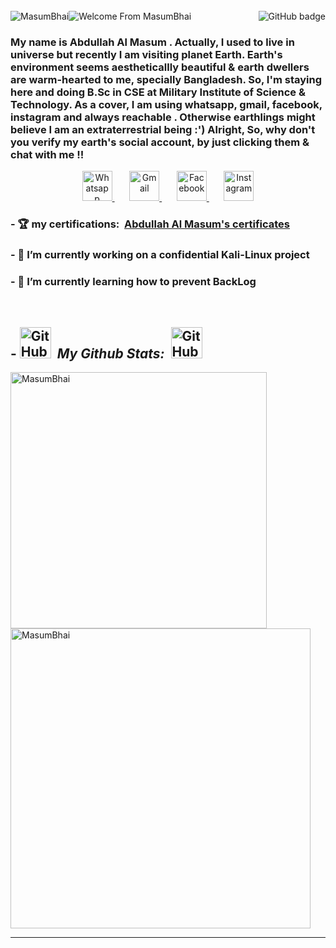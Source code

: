 <br>
<img src="https://user-images.githubusercontent.com/53784551/112112302-8cbb8700-8bdf-11eb-9584-71352b93fa1e.gif" alt="Welcome From MasumBhai"/>
<!--</p>-->
<span>
<a target="_blank" href="https://github.com/MasumBhai">
<img src="https://komarev.com/ghpvc/?username=MasumBhai&label=Profile%20views&color=blueviolet&style=flat-square" alt="MasumBhai" style="float:left" />
</a>
<a target="_blank" href="https://github.com/MasumBhai?tab=followers">  
<img src="https://img.shields.io/github/followers/MasumBhai?label=Followers&logo=GitHub&style=for-the-badge" alt="GitHub badge" style="float:right" />
</a>
</span>

### My name is Abdullah Al Masum . Actually, I used to live in universe but recently I am visiting planet Earth. Earth's environment seems aestheticallly beautiful & earth dwellers are warm-hearted to me, specially Bangladesh. So, I'm staying here and doing B.Sc in CSE at Military Institute of Science & Technology. As a cover, I am using whatsapp, gmail, facebook, instagram and always reachable . Otherwise earthlings might believe I am an extraterrestrial being :') Alright, So, why don't you verify my earth's social account, by just clicking them & chat with me !!

<p align="center">
<a target="_blank" href="https://api.whatsapp.com/send?phone=8801551805248">
  <img alt="Whatsapp" width="48px" src="https://user-images.githubusercontent.com/53784551/112117006-11f56a80-8be5-11eb-8cd7-f080a175994b.png" />
  </a> &nbsp; &nbsp; &nbsp;
  <a target="_blank" href="mailto:abdullahmasum6035@gmail.com">
  <img alt="Gmail" width="48px" src="https://user-images.githubusercontent.com/53784551/112116791-d9559100-8be4-11eb-8563-ceca65c1a7ad.png" />
  </a> &nbsp; &nbsp; &nbsp;
  <a target="_blank" href="https://www.facebook.com/profile.php?id=100015653296778">
  <img alt="Facebook" width="48px" src="https://user-images.githubusercontent.com/53784551/112116930-fc804080-8be4-11eb-8308-eb397b828805.png" />
  </a> &nbsp; &nbsp; &nbsp;
  <a target="_blank" href="https://www.instagram.com/masum.035">
  <img alt="Instagram" width="48px" src="https://user-images.githubusercontent.com/53784551/112117102-2c2f4880-8be5-11eb-9c8a-ebc37cafe127.png" />
  </a>

</p>


### - :trophy: my certifications: &nbsp;[Abdullah Al Masum's certificates](https://slides.com/masumbhai/certificates/fullscreen)
### - 🔭 I’m currently working on a confidential Kali-Linux project
### - 🌱 I’m currently learning how to prevent BackLog &nbsp;

<br/>

## - <img src="https://media.giphy.com/media/1Bek3O06EXr6YaBcLy/giphy.gif" width="50px" alt="GitHub-Status"/>&nbsp; <i>My Github Stats: &nbsp;</i><img src="https://media.giphy.com/media/1Bek3O06EXr6YaBcLy/giphy.gif" width="50px" alt="GitHub-Status"/>

<p>
  <span>
    <img align="left" src="https://github-readme-stats.vercel.app/api/top-langs?username=MasumBhai&show_icons=true&locale=en&layout=compact&theme=great-gatsby" width="410" alt="MasumBhai" /> &nbsp;
    <img align="center" src="https://github-readme-stats.vercel.app/api?username=masumBhai&show_icons=true&count_private=true&theme=great-gatsby" width="480" alt="MasumBhai" />
  </span>
</p>

<!---->

<!--
**MasumBhai/MasumBhai** is a ✨ _special_ ✨ repository because its `README.md` (this file) appears on your GitHub profile.

Here are some ideas to get you started:

- 🔭 I’m currently working on ...
- 🌱 I’m currently learning ...
- 👯 I’m looking to collaborate on ...
- 🤔 I’m looking for help with ...
- 💬 Ask me about ...
- 📫 How to reach me: ...
- 😄 Pronouns: ...
- ⚡ Fun fact: ...
-->

<hr>

